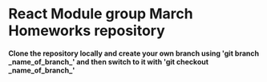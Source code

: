 <h1>React Module group March Homeworks repository</h1>

<h4>Clone the repository locally and create your own branch using 'git branch _name_of_branch_' and then switch to it with 'git checkout _name_of_branch_'</h4>
